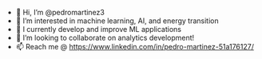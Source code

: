 - 👋 Hi, I’m @pedromartinez3
- 👀 I’m interested in machine learning, AI, and energy transition
- 🌱 I currently develop and improve ML applications
- 💞️ I’m looking to collaborate on analytics development!
- 📫 Reach me @ https://www.linkedin.com/in/pedro-martinez-51a176127/

<!---
pedromartinez3/pedromartinez3 is a ✨ special ✨ repository because its `README.md` (this file) appears on your GitHub profile.
You can click the Preview link to take a look at your changes.
--->
